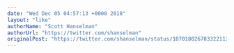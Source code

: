 ```yaml
---
date: "Wed Dec 05 04:57:13 +0000 2018"
layout: "like"
authorName: "Scott Hanselman"
authorUrl: "https://twitter.com/shanselman"
originalPost: "https://twitter.com/shanselman/status/1070180267833221120"
---
```

